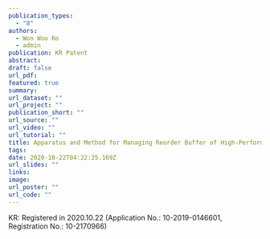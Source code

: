 ```yaml
---
publication_types:
  - "8"
authors:
  - Won Woo Ro
  - admin
publication: KR Patent
abstract: 
draft: false
url_pdf: 
featured: true
summary: 
url_dataset: ""
url_project: ""
publication_short: ""
url_source: ""
url_video: ""
url_tutorial: ""
title: Apparatus and Method for Managing Reorder Buffer of High-Performance Out-of-Order Superscalar Cores
tags:
date: 2020-10-22T04:22:25.169Z
url_slides: ""
links:
image:
url_poster: ""
url_code: ""
---
```

KR: Registered in 2020.10.22 (Application No.: 10-2019-0146601, Registration No.: 10-2170966)
